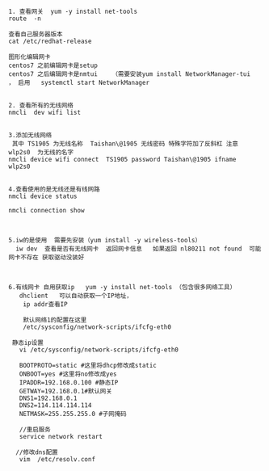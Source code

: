 	1. 查看网关  yum -y install net-tools
	route  -n
	
	查看自己服务器版本
	cat /etc/redhat-release
	
	图形化编辑网卡
	centos7 之前编辑网卡是setup
	centos7 之后编辑网卡是nmtui    （需要安装yum install NetworkManager-tui    ， 启用   systemctl start NetworkManager  
	
	
	2. 查看所有的无线网络 
	nmcli  dev wifi list
	
	
	3.添加无线网络
	 其中 TS1905 为无线名称  Taishan\@1905 无线密码 特殊字符加了反斜杠 注意     wlp2s0  为无线的名字
	nmcli device wifi connect  TS1905 password Taishan\@1905 ifname  wlp2s0
	
	
	4.查看使用的是无线还是有线网路
	nmcli device status 
	
	nmcli connection show
	
	
	
	5.iw的是使用  需要先安装（yum install -y wireless-tools）
	  iw dev  查看是否有无线网卡  返回网卡信息   如果返回 nl80211 not found  可能网卡不存在 获取驱动没装好
	  
	  
	  
	6.有线网卡 自用获取ip   yum -y install net-tools （包含很多网络工具）
	   dhclient   可以自动获取一个IP地址，
	    ip addr查看IP
	    
	    默认网络1的配置在这里
	    /etc/sysconfig/network-scripts/ifcfg-eth0
	    
	 静态ip设置
	   vi /etc/sysconfig/network-scripts/ifcfg-eth0
	   
	   BOOTPROTO=static #这里将dhcp修改成static
	   ONBOOT=yes #这里将no修改成yes   
	   IPADDR=192.168.0.100 #静态IP
	   GETWAY=192.168.0.1#默认网关
	   DNS1=192.168.0.1  
	   DNS2=114.114.114.114
	   NETMASK=255.255.255.0 #子网掩码
	   
	   //重启服务
	   service network restart
	   
	  //修改dns配置   
	   vim  /etc/resolv.conf
	
	  
	  
	  
	  
	  
	  
	  
	    
	  
	  
	
